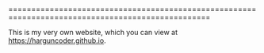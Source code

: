
==================================================================================================

This is my very own website, which you can view at https://harguncoder.github.io.


